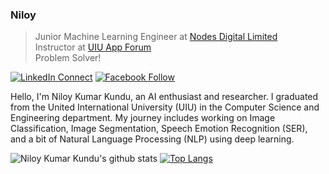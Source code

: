### Niloy
> Junior Machine Learning Engineer at [Nodes Digital Limited](https://nodesdigitalbd.com/) <br>
> Instructor at [UIU App Forum](https://appf.uiu.ac.bd/) <br/>
> Problem Solver!

[![LinkedIn Connect](http://img.shields.io/badge/%20-Connect-black?color=14171A&labelColor=212121&logo=linkedin&logoColor=ffffff)](https://www.linkedin.com/in/niloykk)    [![Facebook Follow](http://img.shields.io/badge/%20-Connect-black?color=14171A&labelColor=1976d2&logo=facebook&logoColor=ffffff)](https://www.facebook.com/NiloyKK)

Hello, I'm Niloy Kumar Kundu, an AI enthusiast and researcher. I graduated from the United International University (UIU) in the Computer Science and Engineering department. My journey includes working on Image Classification, Image Segmentation, Speech Emotion Recognition (SER), and a bit of Natural Language Processing (NLP) using deep learning.


![Niloy Kumar Kundu's github stats](https://github-readme-stats.vercel.app/api?username=niloykumarkundu&show_icons=true&theme=gotham) [![Top Langs](https://github-readme-stats.vercel.app/api/top-langs/?username=NiloyKumarKundu&layout=donut&theme=gotham)](https://github.com/NiloyKumarKundu/github-readme-stats)
